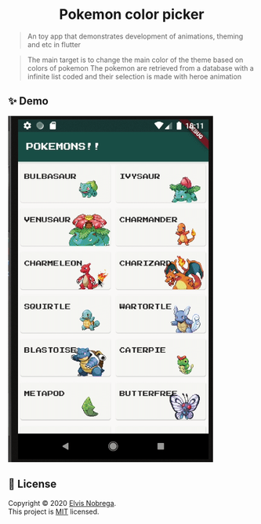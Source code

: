 <h1 align="center">Pokemon color picker</h1>

> An toy app that demonstrates development of animations, theming and etc in flutter

> The main target is to change the main color of the theme based on colors of pokemon
> The pokemon are retrieved from a database with a infinite list coded and their selection is made with heroe animation

## ✨ Demo
![Pokemon App Demo](demo.gif)

## 📝 License

Copyright © 2020 [Elvis Nobrega](https://github.com/elvismdnin).<br />
This project is [MIT](https://github.com/elvismdnin/main_color/blob/master/LICENSE) licensed.
